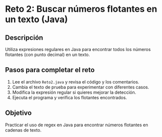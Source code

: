 # Reto 2: Buscar números flotantes en un texto (Java)

## Descripción
Utiliza expresiones regulares en Java para encontrar todos los números flotantes (con punto decimal) en un texto.

## Pasos para completar el reto
1. Lee el archivo `Reto2.java` y revisa el código y los comentarios.
2. Cambia el texto de prueba para experimentar con diferentes casos.
3. Modifica la expresión regular si quieres mejorar la detección.
4. Ejecuta el programa y verifica los flotantes encontrados.

## Objetivo
Practicar el uso de regex en Java para encontrar números flotantes en cadenas de texto.

